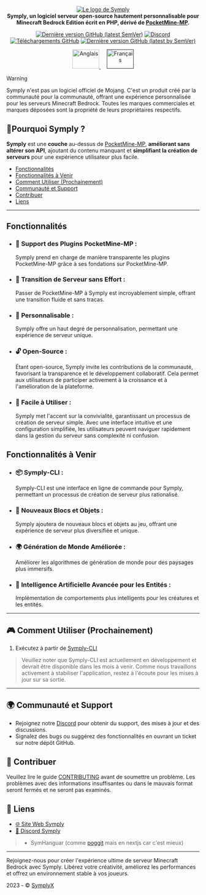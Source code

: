 <p align="center">
	<a href="#">
			<img src="https://github.com/SymplyX/Symply/blob/stable/.github/readme/symply.png" alt="Le logo de Symply" title="Symply" loading="eager" />
	</a><br>
	<b>Symply, un logiciel serveur open-source hautement personnalisable pour Minecraft Bedrock Edition écrit en PHP, dérivé de <a href="https://github.com/pmmp/PocketMine-MP">PocketMine-MP</a>.</b>
</p>

<p align="center">
	<a href="https://github.com/SymplyX/Symply/releases/latest"><img alt="Dernière version GitHub (latest SemVer)" src="https://img.shields.io/github/v/release/SymplyX/Symply?label=release&sort=semver"></a>
	<a href="https://discord.gg/Jxjsra7nuu"><img src="https://img.shields.io/discord/1158781846948151327?label=discord&color=7289DA&logo=discord" alt="Discord" /></a>
	<br>
	<a href="https://github.com/SymplyX/Symply/releases"><img alt="Téléchargements GitHub" src="https://img.shields.io/github/downloads/SymplyX/Symply/total?label=downloads%40total"></a>
	<a href="https://github.com/SymplyX/Symply/releases/latest"><img alt="Dernière version GitHub (latest by SemVer)" src="https://img.shields.io/github/downloads/SymplyX/Symply/latest/total?sort=semver"></a>
</p>

<p align="center">
  <a href="https://github.com/SymplyX/Symply?tab=readme-ov-file">
    <img src="https://upload.wikimedia.org/wikipedia/commons/thumb/a/a5/Flag_of_the_United_Kingdom_%281-2%29.svg/255px-Flag_of_the_United_Kingdom_%281-2%29.svg.png" alt="Anglais" width="70px" height="50px">
  </a>
  &nbsp;&nbsp;&nbsp;
  <a href="">
    <img src="https://upload.wikimedia.org/wikipedia/commons/thumb/9/93/Flag_of_France_%281794%E2%80%931815%2C_1830%E2%80%931974%29.svg/langfr-225px-Flag_of_France_%281794%E2%80%931815%2C_1830%E2%80%931974%29.svg.png" alt="Français" width="70px" height="50px">
  </a>
</p>


> [!WARNING]
> Symply n'est pas un logiciel officiel de Mojang. C'est un produit créé par la communauté pour la communauté, offrant une expérience personnalisée pour les serveurs Minecraft Bedrock. Toutes les marques commerciales et marques déposées sont la propriété de leurs propriétaires respectifs.

## 🤔Pourquoi Symply ?

**Symply** est une **couche** au-dessus de [PocketMine-MP](https://github.com/pmmp/PocketMine-MP), **améliorant sans altérer son API**, ajoutant du contenu manquant et **simplifiant la création de serveurs** pour une expérience utilisateur plus facile.

- [Fonctionnalités](#fonctionnalités)
- [Fonctionnalités à Venir](#fonctionnalités-à-venir)
- [Comment Utiliser (Prochainement)](#-comment-utiliser-prochainement)
- [Communauté et Support](#-communauté-et-support)
- [Contribuer](#-contribuer)
- [Liens](#-liens)
---

## Fonctionnalités

- ### 🔌 Support des Plugins PocketMine-MP :
  Symply prend en charge de manière transparente les plugins PocketMine-MP grâce à ses fondations sur PocketMine-MP.

- ### 🔄 Transition de Serveur sans Effort :
  Passer de PocketMine-MP à Symply est incroyablement simple, offrant une transition fluide et sans tracas.

- ### 🎨 Personnalisable :
  Symply offre un haut degré de personnalisation, permettant une expérience de serveur unique.

- ### 🔓 Open-Source :
  Étant open-source, Symply invite les contributions de la communauté, favorisant la transparence et le développement collaboratif. Cela permet aux utilisateurs de participer activement à la croissance et à l'amélioration de la plateforme.

- ### 🚀 Facile à Utiliser :
  Symply met l'accent sur la convivialité, garantissant un processus de création de serveur simple. Avec une interface intuitive et une configuration simplifiée, les utilisateurs peuvent naviguer rapidement dans la gestion du serveur sans complexité ni confusion.


## Fonctionnalités à Venir
- ### 📦 Symply-CLI :
  Symply-CLI est une interface en ligne de commande pour Symply, permettant un processus de création de serveur plus rationalisé.

- ### 🧱 Nouveaux Blocs et Objets :
  Symply ajoutera de nouveaux blocs et objets au jeu, offrant une expérience de serveur plus diversifiée et unique.

- ### 🌍 Génération de Monde Améliorée :
  Améliorer les algorithmes de génération de monde pour des paysages plus immersifs.

- ### 🤖 Intelligence Artificielle Avancée pour les Entités :
  Implémentation de comportements plus intelligents pour les créatures et les entités.

---

## 🎮 Comment Utiliser (Prochainement)
1. Exécutez à partir de [Symply-CLI](https://github.com/SymplyX/Symply-CLI)

> Veuillez noter que Symply-CLI est actuellement en développement et devrait être disponible dans les mois à venir. Comme nous travaillons activement à stabiliser l'application, restez à l'écoute pour les mises à jour sur sa sortie.

---

## 🌍 Communauté et Support

- Rejoignez notre [Discord](https://discord.gg/duaBKStrUa) pour obtenir du support, des mises à jour et des discussions.
- Signalez des bugs ou suggérez des fonctionnalités en ouvrant un ticket sur notre dépôt GitHub.

## 🧐 Contribuer

Veuillez lire le guide [CONTRIBUTING](CONTRIBUTING.md) avant de soumettre un problème. Les problèmes avec des informations insuffisantes ou dans le mauvais format seront fermés et ne seront pas examinés.

## 🔗 Liens
- [🌐 Site Web Symply](https://symplymc.com)
- [💬 Discord Symply](https://discord.gg/duaBKStrUa)

> - SymHanguar (comme [poggit](https://poggit.pmmp.io/plugins) mais en nextjs car c'est mieux)

---

Rejoignez-nous pour créer l'expérience ultime de serveur Minecraft Bedrock avec Symply. Libérez votre créativité, améliorez les performances et offrez un environnement stable à vos joueurs.

2023 - © [SymplyX](https://github.com/SymplyX/Symply)
